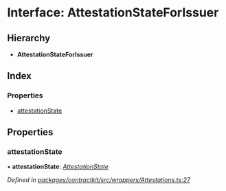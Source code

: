 # Interface: AttestationStateForIssuer

## Hierarchy

* **AttestationStateForIssuer**

## Index

### Properties

* [attestationState](_contractkit_src_wrappers_attestations_.attestationstateforissuer.md#attestationstate)

## Properties

###  attestationState

• **attestationState**: *[AttestationState](../enums/_contractkit_src_wrappers_attestations_.attestationstate.md)*

*Defined in [packages/contractkit/src/wrappers/Attestations.ts:27](https://github.com/celo-org/celo-monorepo/blob/master/packages/contractkit/src/wrappers/Attestations.ts#L27)*
